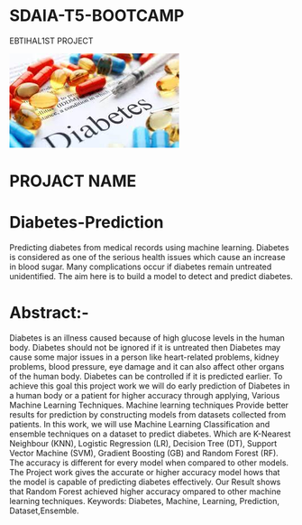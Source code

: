 # SDAIA-T5-BOOTCAMP
EBTIHAL1ST PROJECT

![DM.jpg](DM.jpg)

# PROJACT NAME 
# Diabetes-Prediction 

Predicting diabetes from medical records using machine learning. 
Diabetes is considered as one of the serious health issues which cause an increase in blood sugar. Many complications occur if diabetes remain untreated unidentified. The aim here is to build a model to detect and predict diabetes.

# Abstract:-  
Diabetes is an illness caused because of high glucose levels in the human body. Diabetes should not be ignored if it is untreated then Diabetes may cause some major issues in a person like heart-related problems, kidney problems, blood pressure, eye damage and it can also affect other organs of the human body. Diabetes can be controlled if it is predicted earlier. To achieve this goal this project work we will do early prediction of Diabetes in a human body or a patient for higher accuracy through applying, Various Machine Learning Techniques. Machine learning techniques Provide better results for prediction by constructing models from datasets collected from patients. In this work, we will use Machine Learning Classification and ensemble techniques on a dataset to predict diabetes. Which are K-Nearest Neighbour (KNN), Logistic Regression (LR), Decision Tree (DT), Support Vector Machine (SVM), Gradient Boosting (GB) and Random Forest (RF). The accuracy is different for every model when compared to other models. The Project work gives the accurate or higher accuracy model  hows that the model is capable of predicting diabetes effectively. Our Result shows that Random Forest achieved higher accuracy ompared to other machine learning techniques. Keywords: Diabetes, Machine, Learning, Prediction, Dataset,Ensemble.

